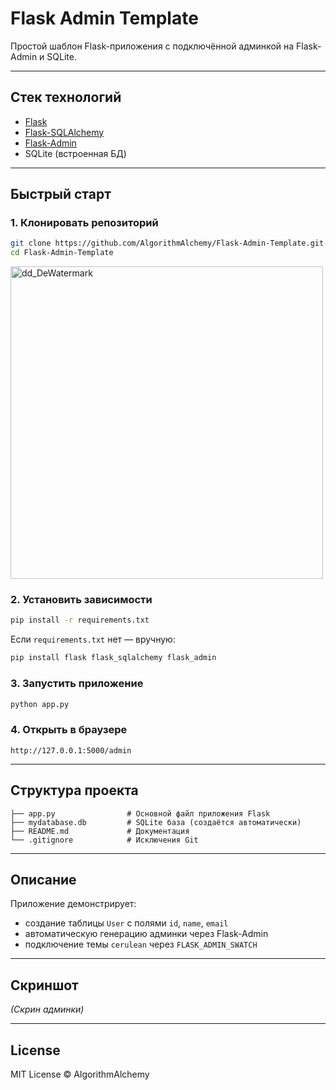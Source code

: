 # Flask Admin Template

Простой шаблон Flask-приложения с подключённой админкой на Flask-Admin и SQLite.

---

## Стек технологий

- [Flask](https://flask.palletsprojects.com/)
- [Flask-SQLAlchemy](https://flask-sqlalchemy.palletsprojects.com/)
- [Flask-Admin](https://flask-admin.readthedocs.io/)
- SQLite (встроенная БД)

---

## Быстрый старт

### 1. Клонировать репозиторий

```bash
git clone https://github.com/AlgorithmAlchemy/Flask-Admin-Template.git
cd Flask-Admin-Template
````
<p align="left">
  <img src="https://github.com/user-attachments/assets/f6759825-6203-45e8-b394-44275be372c6" alt="dd_DeWatermark" width="500" />
</p>



### 2. Установить зависимости

```bash
pip install -r requirements.txt
```

Если `requirements.txt` нет — вручную:

```bash
pip install flask flask_sqlalchemy flask_admin
```

### 3. Запустить приложение

```bash
python app.py
```

### 4. Открыть в браузере

```
http://127.0.0.1:5000/admin
```

---

## Структура проекта

```
├── app.py                # Основной файл приложения Flask
├── mydatabase.db         # SQLite база (создаётся автоматически)
├── README.md             # Документация
└── .gitignore            # Исключения Git
```

--- 

## Описание

Приложение демонстрирует:

* создание таблицы `User` с полями `id`, `name`, `email`
* автоматическую генерацию админки через Flask-Admin
* подключение темы `cerulean` через `FLASK_ADMIN_SWATCH`

---

## Скриншот

*(Скрин админки)*

---

## License

MIT License © AlgorithmAlchemy

